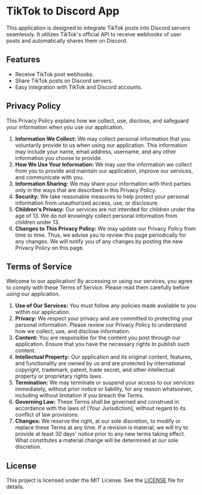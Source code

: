 # TikTok to Discord App

This application is designed to integrate TikTok posts into Discord servers seamlessly. It utilizes TikTok's official API to receive webhooks of user posts and automatically shares them on Discord.

## Features

- Receive TikTok post webhooks.
- Share TikTok posts on Discord servers.
- Easy integration with TikTok and Discord accounts.

## Privacy Policy

This Privacy Policy explains how we collect, use, disclose, and safeguard your information when you use our application.

1. **Information We Collect:** We may collect personal information that you voluntarily provide to us when using our application. This information may include your name, email address, username, and any other information you choose to provide.
2. **How We Use Your Information:** We may use the information we collect from you to provide and maintain our application, improve our services, and communicate with you.
3. **Information Sharing:** We may share your information with third parties only in the ways that are described in this Privacy Policy.
4. **Security:** We take reasonable measures to help protect your personal information from unauthorized access, use, or disclosure.
5. **Children's Privacy:** Our services are not intended for children under the age of 13. We do not knowingly collect personal information from children under 13.
6. **Changes to This Privacy Policy:** We may update our Privacy Policy from time to time. Thus, we advise you to review this page periodically for any changes. We will notify you of any changes by posting the new Privacy Policy on this page.

## Terms of Service

Welcome to our application! By accessing or using our services, you agree to comply with these Terms of Service. Please read them carefully before using our application.

1. **Use of Our Services:** You must follow any policies made available to you within our application.
2. **Privacy:** We respect your privacy and are committed to protecting your personal information. Please review our Privacy Policy to understand how we collect, use, and disclose information.
3. **Content:** You are responsible for the content you post through our application. Ensure that you have the necessary rights to publish such content.
4. **Intellectual Property:** Our application and its original content, features, and functionality are owned by us and are protected by international copyright, trademark, patent, trade secret, and other intellectual property or proprietary rights laws.
5. **Termination:** We may terminate or suspend your access to our services immediately, without prior notice or liability, for any reason whatsoever, including without limitation if you breach the Terms.
6. **Governing Law:** These Terms shall be governed and construed in accordance with the laws of [Your Jurisdiction], without regard to its conflict of law provisions.
7. **Changes:** We reserve the right, at our sole discretion, to modify or replace these Terms at any time. If a revision is material, we will try to provide at least 30 days' notice prior to any new terms taking effect. What constitutes a material change will be determined at our sole discretion.


## License

This project is licensed under the MIT License. See the [LICENSE](LICENSE) file for details.

